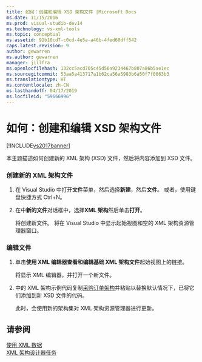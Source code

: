 ```yaml
---
title: 如何：创建和编辑 XSD 架构文件 |Microsoft Docs
ms.date: 11/15/2016
ms.prod: visual-studio-dev14
ms.technology: vs-xml-tools
ms.topic: conceptual
ms.assetid: 91b10cd7-c0cd-4e5a-a46b-4fed60dff542
caps.latest.revision: 9
author: gewarren
ms.author: gewarren
manager: jillfra
ms.openlocfilehash: 132cc5acd705c45d56a9234467b807a86b5ae1ec
ms.sourcegitcommit: 53aa5a413717a1b62ca56a5983b6a50f7f0663b3
ms.translationtype: HT
ms.contentlocale: zh-CN
ms.lasthandoff: 04/17/2019
ms.locfileid: "59666996"
---
```

# <a name="how-to-create-and-edit-an-xsd-schema-file"></a>如何：创建和编辑 XSD 架构文件
[!INCLUDE[vs2017banner](../includes/vs2017banner.md)]

本主题描述如何创建新的 XML 架构 (XSD) 文件，然后将内容添加到 XSD 文件。  
  
### <a name="to-create-a-new-xml-schema-file"></a>创建新的 XML 架构文件  
  
1.  在 Visual Studio 中打开**文件**菜单，然后选择**新建**，然后**文件**。 或者，使用键盘快捷方式 Ctrl+N。  
  
2.  在中**新的文件**对话框中，选择**XML 架构**然后单击**打开**。  
  
     将创建新文件。 将在 Visual Studio 中显示起始视图和空的 XML 架构资源管理器窗口。  
  
### <a name="to-edit-a-file"></a>编辑文件  
  
1.  单击**使用 XML 编辑器查看和编辑基础 XML 架构文件**起始视图上的链接。  
  
     将显示 XML 编辑器，并打开一个新文件。  
  
2.  中的 XML 架构示例代码复制[采购订单架构](../xml-tools/sample-xsd-file-simple-schema.md)并粘贴以替换默认情况下，已将它们添加到新 XSD 文件的代码。  
  
     此时，会使用新的架构集对 XML 架构资源管理器进行更新。  
  
## <a name="see-also"></a>请参阅  
 [使用 XML 数据](../xml-tools/working-with-xml-data.md)   
 [XML 架构设计器任务](../xml-tools/xml-schema-designer-tasks.md)
